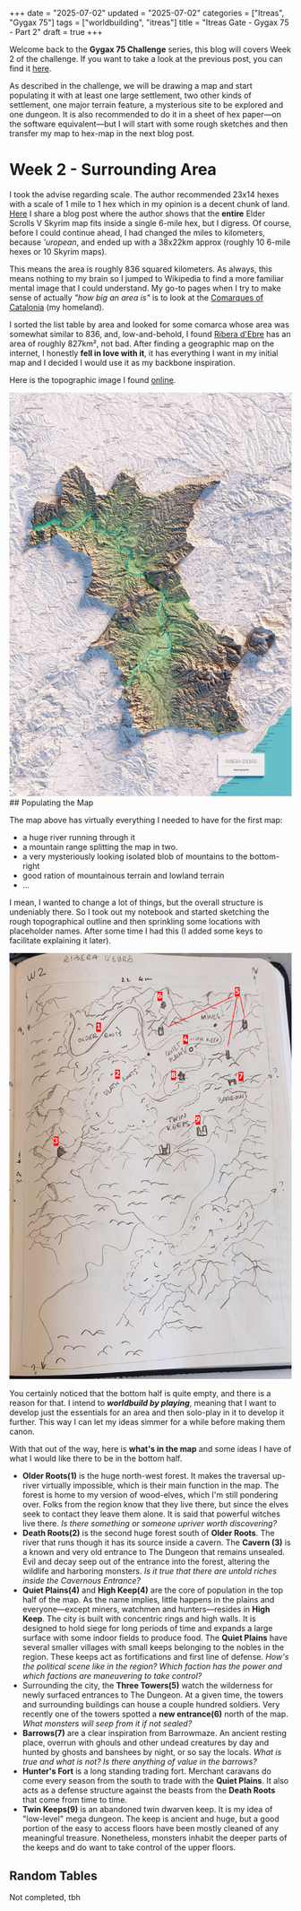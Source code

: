 +++
date = "2025-07-02"
updated = "2025-07-02"
categories = ["Itreas", "Gygax 75"]
tags = ["worldbuilding", "itreas"]
title = "Itreas Gate - Gygax 75 - Part 2"
draft = true
+++

Welcome back to the **Gygax 75 Challenge** series, this blog will covers Week 2 of the challenge. If you want to take a look at the previous post, you can find it [here](../itreas-gate-gygax-75-part-1/).

As described in the challenge, we will be drawing a map and start populating it with at least one large settlement, two other kinds of settlement, one major terrain feature, a mysterious site to be explored and one dungeon. It is also recommended to do it in a sheet of hex paper—on the software equivalent—but I will start with some rough sketches and then transfer my map to hex-map in the next blog post.

# Week 2 - Surrounding Area

I took the advise regarding scale. The author recommended 23x14 hexes with a scale of 1 mile to 1 hex which in my opinion is a decent chunk of land. [Here](https://steamtunnel.blogspot.com/2011/09/how-much-adventure-in-one-6-mile-hex.html) I share a blog post where the author shows that the **entire** Elder Scrolls V Skyrim map fits inside a single 6-mile hex, but I digress. Of course, before I could continue ahead, I had changed the miles to kilometers, because _'uropean_, and ended up with a 38x22km approx (roughly 10 6-mile hexes or 10 Skyrim maps). 

This means the area is roughly 836 squared kilometers. As always, this means nothing to my brain so I jumped to Wikipedia to find a more familiar mental image that I could understand. My go-to pages when I try to make sense of actually _"how big an area is"_ is to look at the [Comarques of Catalonia](https://en.wikipedia.org/wiki/Comarques_of_Catalonia) (my homeland). 

I sorted the list table by area and looked for some comarca whose area was somewhat similar to 836, and, low-and-behold, I found [Ribera d'Ebre](https://en.wikipedia.org/wiki/Ribera_d%27Ebre) has an area of roughly 827km², not bad. After finding a geographic map on the internet, I honestly **fell in love with it**, it has everything I want in my initial map and I decided I would use it as my backbone inspiration. 

Here is the topographic image I found [online](https://trobart.cat/products/ribera-debre-mapa-topografic-en-color). 

<img src="ribera-debre-topographic.webp" width="640">
## Populating the Map

The map above has virtually everything I needed to have for the first map: 
- a huge river running through it
- a mountain range splitting the map in two. 
- a very mysteriously looking isolated blob of mountains to the bottom-right
- good ration of mountainous terrain and lowland terrain
- ...

I mean, I wanted to change a lot of things, but the overall structure is undeniably there. So I took out my notebook and started sketching the rough topographical outline and then sprinkling some locations with placeholder names. After some time I had this (I added some keys to facilitate explaining it later).

<img src="rough-map-keyed.jpg" width="640">

You certainly noticed that the bottom half is quite empty, and there is a reason for that. I intend to _**worldbuild by playing**_, meaning that I want to develop just the essentials for an area and then solo-play in it to develop it further. This way I can let my ideas simmer for a while before making them canon. 

With that out of the way, here is **what's in the map** and some ideas I have of what I would like there to be in the bottom half.
- **Older Roots(1)** is the huge north-west forest. It makes the traversal up-river virtually impossible, which is their main function in the map. The forest is home to my version of wood-elves, which I'm still pondering over. Folks from the region know that they live there, but since the elves seek to contact they leave them alone. It is said that powerful witches live there. _Is there something or someone upriver worth discovering?_ 
- **Death Roots(2)** is the second huge forest south of **Older Roots**. The river that runs though it has its source inside a cavern. The **Cavern (3)** is a known and very old entrance to The Dungeon that remains unsealed. Evil and decay seep out of the entrance into the forest, altering the wildlife and harboring monsters. _Is it true that there are untold riches inside the Cavernous Entrance?_
- **Quiet Plains(4)** and **High Keep(4)** are the core of population in the top half of the map. As the name implies, little happens in the plains and everyone—except miners, watchmen and hunters—resides in **High Keep**. The city is built with concentric rings and high walls. It is designed to hold siege for long periods of time and expands a large surface with some indoor fields to produce food. The **Quiet Plains** have several smaller villages with small keeps belonging to the nobles in the region. These keeps act as fortifications and first line of defense. _How's the political scene like in the region?_ _Which faction has the power and which factions are maneuvering to take control?_
- Surrounding the city, the **Three Towers(5)** watch the wilderness for newly surfaced entrances to The Dungeon. At a given time, the towers and surrounding buildings can house a couple hundred soldiers. Very recently one of the towers spotted a **new entrance(6)** north of the map. _What monsters will seep from it if not sealed?_
- **Barrows(7)** are a clear inspiration from Barrowmaze. An ancient resting place, overrun with ghouls and other undead creatures by day and hunted by ghosts and banshees by night, or so say the locals. _What is true and what is not?_ _Is there anything of value in the barrows?_
- **Hunter's Fort** is a long standing trading fort. Merchant caravans do come every season from the south to trade with the **Quiet Plains**. It also acts as a defense structure against the beasts from the **Death Roots** that come from time to time. 
- **Twin Keeps(9)** is an abandoned twin dwarven keep. It is my idea of "low-level" mega dungeon. The keep is ancient and huge, but a good portion of the easy to access floors have been mostly cleaned of any meaningful treasure. Nonetheless, monsters inhabit the deeper parts of the keeps and do want to take control of the upper floors.

## Random Tables

Not completed, tbh
